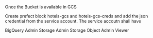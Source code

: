 Once the Bucket is available in GCS

Create prefect block hotels-gcs and hotels-gcs-creds and add the json credential from the service account. The service accoutn shall have

	
BigQuery Admin
Storage Admin
Storage Object Admin
Viewer